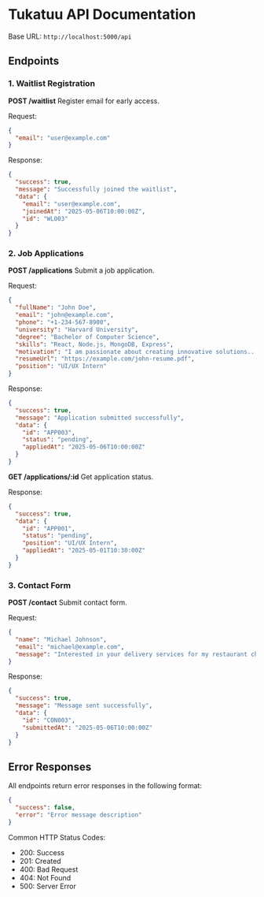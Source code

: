 # Tukatuu API Documentation

Base URL: `http://localhost:5000/api`

## Endpoints

### 1. Waitlist Registration

**POST /waitlist**
Register email for early access.

Request:
```json
{
  "email": "user@example.com"
}
```

Response:
```json
{
  "success": true,
  "message": "Successfully joined the waitlist",
  "data": {
    "email": "user@example.com",
    "joinedAt": "2025-05-06T10:00:00Z",
    "id": "WL003"
  }
}
```

### 2. Job Applications

**POST /applications**
Submit a job application.

Request:
```json
{
  "fullName": "John Doe",
  "email": "john@example.com",
  "phone": "+1-234-567-8900",
  "university": "Harvard University",
  "degree": "Bachelor of Computer Science",
  "skills": "React, Node.js, MongoDB, Express",
  "motivation": "I am passionate about creating innovative solutions...",
  "resumeUrl": "https://example.com/john-resume.pdf",
  "position": "UI/UX Intern"
}
```

Response:
```json
{
  "success": true,
  "message": "Application submitted successfully",
  "data": {
    "id": "APP003",
    "status": "pending",
    "appliedAt": "2025-05-06T10:00:00Z"
  }
}
```

**GET /applications/:id**
Get application status.

Response:
```json
{
  "success": true,
  "data": {
    "id": "APP001",
    "status": "pending",
    "position": "UI/UX Intern",
    "appliedAt": "2025-05-01T10:30:00Z"
  }
}
```

### 3. Contact Form

**POST /contact**
Submit contact form.

Request:
```json
{
  "name": "Michael Johnson",
  "email": "michael@example.com",
  "message": "Interested in your delivery services for my restaurant chain"
}
```

Response:
```json
{
  "success": true,
  "message": "Message sent successfully",
  "data": {
    "id": "CON003",
    "submittedAt": "2025-05-06T10:00:00Z"
  }
}
```

## Error Responses

All endpoints return error responses in the following format:

```json
{
  "success": false,
  "error": "Error message description"
}
```

Common HTTP Status Codes:
- 200: Success
- 201: Created
- 400: Bad Request
- 404: Not Found
- 500: Server Error